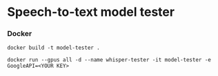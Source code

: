 # Speech-to-text model tester

### Docker

```shell
docker build -t model-tester .
```
```shell
docker run --gpus all -d --name whisper-tester -it model-tester -e GoogleAPI=<YOUR KEY>
```